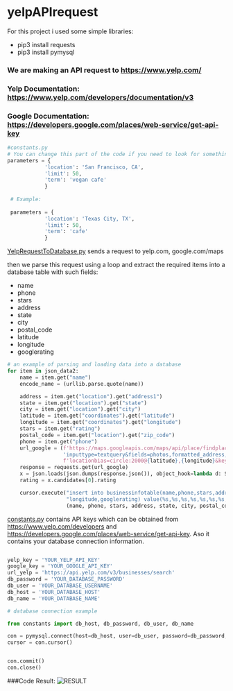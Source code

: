 # yelpAPIrequest
For this project i used some simple libraries:
  * pip3 install requests
  * pip3 install pymysql

### We are making an API request to https://www.yelp.com/ 
### Yelp Documentation: https://www.yelp.com/developers/documentation/v3
### Google Documentation: https://developers.google.com/places/web-service/get-api-key


```python
#constants.py
# You can change this part of the code if you need to look for something else.
parameters = {
            'location': 'San Francisco, CA',
            'limit': 50,
            'term': 'vegan cafe'
            }
            
 # Example:
 
 parameters = {
            'location': 'Texas City, TX',
            'limit': 50,
            'term': 'cafe'
            }
```

[YelpRequestToDatabase.py](https://github.com/Avraam305/yelpapi/blob/main/YelpRequestToDatabase.py) sends a request to yelp.com, google.com/maps

then we parse this request using a loop and extract the required items into a database table with such fields:
 * name
 * phone
 * stars
 * address 
 * state 
 * city 
 * postal_code
 * latitude 
 * longitude
 * googlerating
  

``` python
# an example of parsing and loading data into a database
for item in json_data2:
    name = item.get("name")
    encode_name = (urllib.parse.quote(name))

    address = item.get("location").get("address1")
    state = item.get("location").get("state")
    city = item.get("location").get("city")
    latitude = item.get("coordinates").get("latitude")
    longitude = item.get("coordinates").get("longitude")
    stars = item.get("rating")
    postal_code = item.get("location").get("zip_code")
    phone = item.get("phone")
    url_google = (f'https://maps.googleapis.com/maps/api/place/findplacefromtext/json?input={encode_name}&'
                  'inputtype=textquery&fields=photos,formatted_address,name,opening_hours,rating&'
                  f'locationbias=circle:2000@{latitude},{longitude}&key={google_key}')
    response = requests.get(url_google)
    x = json.loads(json.dumps(response.json()), object_hook=lambda d: SimpleNamespace(**d))
    rating = x.candidates[0].rating

    cursor.execute("insert into businessinfotable(name,phone,stars,address,state,city,postal_code,latitude,"
                   "longitude,googlerating) value(%s,%s,%s,%s,%s,%s,%s,%s,%s,%s)",
                   (name, phone, stars, address, state, city, postal_code, latitude, longitude, rating))
```

[constants.py](https://github.com/Avraam305/yelpapi/blob/main/constants.py) contains API keys which can be obtained from https://www.yelp.com/developers
and https://developers.google.com/places/web-service/get-api-key. Aso it contains your database connection information.



``` python

yelp_key = 'YOUR_YELP_API_KEY'
google_key = 'YOUR_GOOGLE_API_KEY'
url_yelp = 'https://api.yelp.com/v3/businesses/search'
db_password = 'YOUR_DATABASE_PASSWORD'
db_user = 'YOUR_DATABASE_USERNAME'
db_host = 'YOUR_DATABASE_HOST'
db_name = 'YOUR_DATABASE_NAME'

```


``` python
# database connection example

from constants import db_host, db_password, db_user, db_name

con = pymysql.connect(host=db_host, user=db_user, password=db_password, db=db_name)
cursor = con.cursor()


con.commit()
con.close()

```
###Code Result:
![RESULT](https://ibb.co/vc9SKWM)
